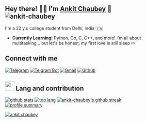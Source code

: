 ## Hey there! 👋🏻 I'm [Ankit Chaubey](https://t.me/ankit_chaubey) 🎉 <img src="https://visitor-badge.laobi.icu/badge?page_id=ankit-chaubey" alt="ankit-chaubey" />

I'm a 22 y.o college student from Delhi, India 🇮🇳

- **Currently Learning:** Python, Go, C, C++, and more! I'm all about multitasking... but let's be honest, my first love is still sleep 💤

## Connect with me
[![Telegram](https://img.shields.io/badge/Telegram-00008b.svg?style=for-the-badge&logo=telegram)](https://t.me/ankit_chaubey) [![Telgram Bot](https://img.shields.io/badge/Contact_bot-00FFFF.svg?style=for-the-badge&logo=telegram)](https://t.me/ChaubeyBot)
[![Gmail](https://img.shields.io/badge/gmail-%23DD0031.svg?&style=for-the-badge&logo=gmail&logoColor=white)](mailto:m.ankitchaubey@gmail.com) [![Github](https://img.shields.io/badge/GitHub_Profile-FF5733.svg?style=for-the-badge&logo=github)](https://github.com/ankit-chaubey)

## <img src="https://user-images.githubusercontent.com/74038190/206662607-d9e7591e-bbf9-42f9-9386-29efc927bc16.gif" width="30px" height="30px"><b> Lang and contribution</b>
[![github stats](https://github-readme-stats.vercel.app/api?username=ankit-chaubey&show_icons=true&theme=cobalt&count_private=true)](https://github-readme-stats.vercel.app/api?username=ankit-chaubey&show_icons=true&theme=cobalt&count_private=true)
[![top lang](https://github-readme-stats.vercel.app/api/top-langs?username=ankit-chaubey&show_icons=true&theme=tokyonight&layout=compact)](https://github-readme-stats.vercel.app/api/top-langs?username=ankit-chaubey&show_icons=true&theme=tokyonight&layout=compact)
[![ankit-chaubey's github streak](https://github-readme-streak-stats.herokuapp.com/?user=ankit-chaubey&theme=cobalt)](https://github-readme-streak-stats.herokuapp.com/?user=ankit-chaubey&theme=cobalt)
[![profile summary](https://github-profile-summary-cards.vercel.app/api/cards/profile-details?username=ankit-chaubey&theme=cobalt)](https://github-profile-summary-cards.vercel.app/api/cards/profile-details?username=ankit-chaubey&theme=cobalt)
<p align="left"> <a href="https://github-profile-trophy.vercel.app/?username=ankit-chaubey&theme=juicyfresh&no-bg=true&no-frame=true&column=4"><img src="https://github-profile-trophy.vercel.app/?username=ankit-chaubey&theme=juicyfresh&no-bg=true&no-frame=true&column=4&" alt="ankit chaubey" /></a> </p>
